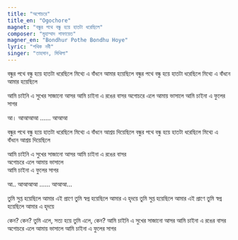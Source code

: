 ```yaml
---
title: "অগোচরে"
title_en: "Ogochore"
magnet: "বন্ধুর পথে বন্ধু হয়ে হাতটা ধরেছিলে"
composer: "মুহাম্মাদ শাফায়েত"
magner_en: "Bondhur Pothe Bondhu Hoye"
lyric: "পথিক নবী"
singer: "তাহসান, মিথিলা"
---
```

বন্ধুর পথে বন্ধু হয়ে হাতটা ধরেছিলে
মিথ্যে এ বাঁধনে আমার হয়েছিলে
বন্ধুর পথে বন্ধু হয়ে হাতটা ধরেছিলে
মিথ্যে এ বাঁধনে আমার হয়েছিলে

আমি চাইনি এ সুখের সাজানো আসর
আমি চাইনা এ রঙের বাসর
অগোচরে এলে আমায় ভাসালে
আমি চাইনা এ ফুলের সাগর

আ। আআআআ ......
আআআ

বন্ধুর পথে বন্ধু হয়ে হাতটা ধরেছিলে
মিথ্যে এ বাঁধনে আশ্রয় দিয়েছিলে
বন্ধুর পথে বন্ধু হয়ে হাতটা ধরেছিলে
মিথ্যে এ বাঁধনে আশ্রয় দিয়েছিলে

আমি চাইনি এ সুখের সাজানো আসর
আমি চাইনা এ রঙের বাসর  
অগোচরে এলে আমায় ভাসালে  
আমি চাইনা এ ফুলের সাগর


আ.. আআআআ ......
আআআ...


তুমি সুপ্ত হয়েছিলে আমার এই প্রাণে
তুমি স্বপ্ন হয়েছিলে আমার এ হৃদয়ে
তুমি সুপ্ত হয়েছিলে আমার এই প্রাণে
তুমি স্বপ্ন হয়েছিলে আমার এ হৃদয়ে

কেন? কেন?
তুমি এলে,
সত্য হয়ে
তুমি এলে, কেন?
আমি চাইনি এ সুখের সাজানো আসর
আমি চাইনা এ রঙের বাসর
অগোচরে এলে আমায় ভাসালে
আমি চাইনা এ ফুলের সাগর